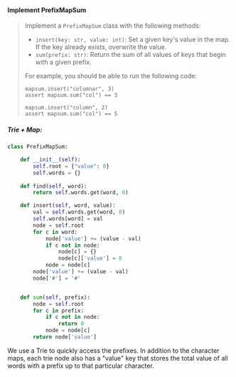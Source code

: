 #### Implement PrefixMapSum

> Implement a `PrefixMapSum` class with the following methods:
>
> * `insert(key: str, value: int)`: Set a given key's value in the map. If the key already exists, overwrite the value.
> * `sum(prefix: str)`: Return the sum of all values of keys that begin with a given prefix.
>
> For example, you should be able to run the following code:
>
> ```
> mapsum.insert("columnar", 3)
> assert mapsum.sum("col") == 3
>
> mapsum.insert("column", 2)
> assert mapsum.sum("col") == 5
> ```

##### Trie + Map:

```py
class PrefixMapSum:

    def __init__(self):
        self.root = {"value": 0}
        self.words = {}
    
    def find(self, word):
        return self.words.get(word, 0)

    def insert(self, word, value):
        val = self.words.get(word, 0)
        self.words[word] = val
        node = self.root
        for c in word:
            node['value'] += (value - val)
            if c not in node:
                node[c] = {}
                node[c]['value'] = 0
            node = node[c]
        node['value'] += (value - val)
        node['#'] = '#'        


    def sum(self, prefix):
        node = self.root
        for c in prefix:
            if c not in node:
                return 0
            node = node[c]
        return node['value']
```

We use a Trie to quickly access the prefixes. In addition to the character maps, each trie node also has a "value" key that stores the total value of all words with a prefix up to that particular character. 

